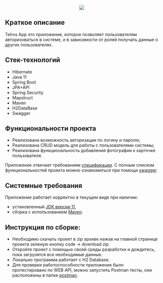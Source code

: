 <div align="center">
<img src="https://x-lines.ru/letters/i/cyrillicscript/1533/b4b4b6/38/0/qt1sahuxqcssnhdo.png">
<p align="center"></p>
</div>

## Краткое описание

Telros App это приложение, которое позволяет пользователям авторизоваться в системе, и в зависимости от ролей получать данные о других пользователях.

## Стек-технологий

* Hibernate
* Java 11
* Spring Boot
* JPA+API
* Spring Security
* Mapstruct
* Maven
* H2DataBase
* Swagger

## Функциональности проекта

- Реализована возможность авторизации по логину и паролю;
- Реализована CRUD модель для работы с пользователями системы;
- Реализована функциональность добавления фотографии к карточке пользователя.

Приложение отвечает требованиям [спецификации](./telros-app-spec.json).
С полным списком функциональностей проекта можно ознакомиться при помощи [swagger](https://editor-next.swagger.io).

## Системные требования

Приложение работает корректно в текущем виде при наличии:

- установленный [JDK версии 11](https://docs.aws.amazon.com/corretto/),
- сборка с использованием [Maven](https://maven.apache.org/).

## Инструкция по сборке:

- Необходимо скачать проект в zip архиве нажав на главной странице проекта зеленую кнопку code -> download zip
- Откройте проект с помощью своей среды разработки и дождитесь, пока загрузятся все необходимые данные.
- Локально программа работает с H2 Database.
- Для проверки работоспособности приложение было протестировано по WEB API, можно запустить Postman тесты, они расположены в папке [postman](./postman/).
